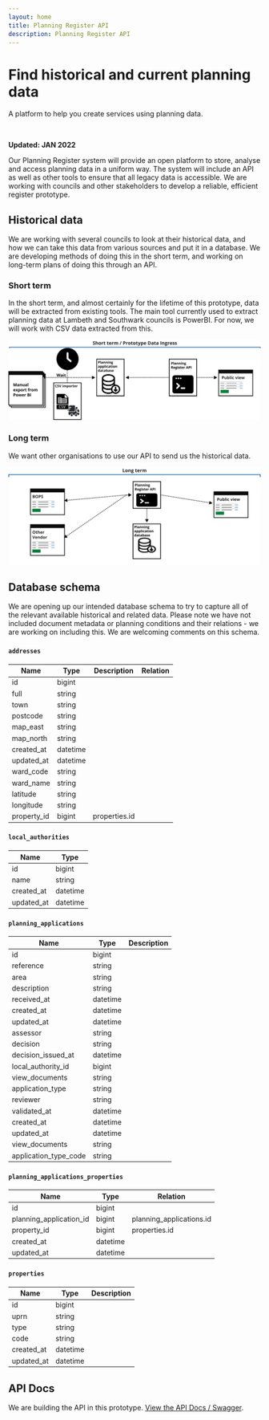 ```yaml
---
layout: home
title: Planning Register API
description: Planning Register API
---
```


<div class="app-hero app-hero--large govuk-!-margin-bottom-9 govuk-content">
  <div class="govuk-width-container">
    <div class="govuk-grid-row">
      <div class="govuk-grid-column-two-thirds-from-desktop">
        <h1 class="app-hero__title">
          Find historical and current planning data 
        </h1>
        <p class="app-hero__description">
          A platform to help you create services using planning data.
        </p>
      </div>
      <div class="govuk-grid-column-one-third-from-desktop">
        <div class="app-hero__image">
          <img src="{{ site.baseurl }}/assets/images/proposition-image.svg" alt="" role="presentation">
        </div>
      </div>
    </div>
  </div>
</div>

<strong class="govuk-tag govuk-!-margin-top-4 govuk-!-margin-bottom-2">Updated: JAN 2022</strong>

Our Planning Register system will provide an open platform to store, analyse and access planning data in a uniform way. 
The system will include an API as well as other tools to ensure that all legacy data is accessible. 
We are working with councils and other stakeholders to develop a reliable, efficient register prototype.

## Historical data

We are working with several councils to look at their historical data, and how we can take this data from various sources and put it in a database.
We are developing methods of doing this in the short term, and working on long-term plans of doing this through an API.

### Short term

In the short term, and almost certainly for the lifetime of this prototype, data will be extracted from existing tools. 
The main tool currently used to extract planning data at Lambeth and Southwark councils is PowerBI. 
For now, we will work with CSV data extracted from this.

![Short term diagram](assets/images/short-term.svg)

### Long term

We want other organisations to use our API to send us the historical data.

![Long term diagram](assets/images/long-term.svg)

## Database schema

We are opening up our intended database schema to try to capture all of the relevant available historical and related data. Please note we have not included document metadata or planning conditions and their relations - we are working on including this. We are welcoming comments on this schema. 

#### `addresses`

| Name | Type | Description | Relation |
| ----- | ----- | ----- | ----- |
| id | bigint | 
| full | string |
| town | string |
| postcode | string |
| map_east | string | 
| map_north | string | 
| created_at | datetime |
| updated_at | datetime |
| ward_code | string |
| ward_name | string |
| latitude | string |
| longitude | string |
| property_id | bigint | properties.id

#### `local_authorities`

| Name | Type |
| ----- | ----- 
| id | bigint |
| name | string |
| created_at | datetime |
| updated_at | datetime |

#### `planning_applications`

| Name | Type | Description |
| ----- | ----- | ----- | 
| id | bigint |
| reference | string |
| area | string |
| description | string |
| received_at | datetime |
| created_at | datetime |
| updated_at | datetime |
| assessor | string |
| decision | string |
| decision_issued_at | datetime |
| local_authority_id | bigint | 
| view_documents | string |
| application_type | string |
| reviewer | string |
| validated_at | datetime |
| created_at | datetime |
| updated_at | datetime |
| view_documents | string |
| application_type_code | string |

#### `planning_applications_properties`

| Name | Type | Relation |
| ----- | ----- | ----- |
| id | bigint |
| planning_application_id | bigint | planning_applications.id
| property_id | bigint | properties.id
| created_at | datetime |
| updated_at | datetime |

#### `properties`

| Name | Type | Description |
| ----- | ----- | ----- |
| id | bigint |
| uprn | string |
| type | string |
| code | string |
| created_at | datetime |
| updated_at | datetime |

## API Docs

We are building the API in this prototype. [View the API Docs / Swagger](api-docs).